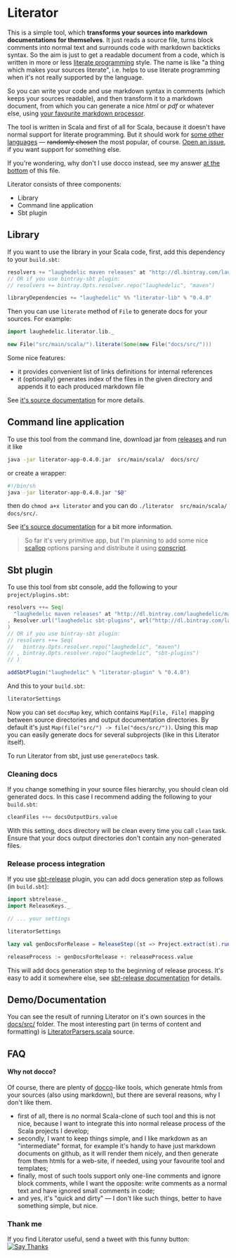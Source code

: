 Literator
=========

This is a simple tool, which **transforms your sources into markdown documentations for themselves**. It just reads a source file, turns block comments into normal text and surrounds code with markdown backticks syntax. So the aim is just to get a readable document from a code, which is written in more or less [literate programming](http://en.wikipedia.org/wiki/Literate_programming) style. The name is like "a thing which makes your sources literate", i.e. helps to use literate programming when it's not really supported by the language.

So you can write your code and use markdown syntax in comments (which keeps your sources readable), and then transform it to a markdown document, from which you can generate a nice _html_ or _pdf_ or whatever else, using [your favourite markdown processor](http://johnmacfarlane.net/pandoc/).

The tool is written in Scala and first of all for Scala, because it doesn't have normal support for literate programming. But it should work for [some other languages][lib/LanguageMap] — ~~randomly chosen~~ the most popular, of course. [Open an issue](https://github.com/laughedelic/literator/issues/new), if you want support for something else.

If you're wondering, why don't I use docco instead, see my answer [at the bottom](#why-not-docco) of this file.

Literator consists of three components:

- Library
- Command line application
- Sbt plugin


## Library

If you want to use the library in your Scala code, first, add this dependency to your `build.sbt`:

```scala
resolvers += "laughedelic maven releases" at "http://dl.bintray.com/laughedelic/maven"
// OR if you use bintray-sbt plugin:
// resolvers += bintray.Opts.resolver.repo("laughedelic", "maven")

libraryDependencies += "laughedelic" %% "literator-lib" % "0.4.0"
```

Then you can use `literate` method of `File` to generate docs for your sources. For example:

```scala
import laughedelic.literator.lib._

new File("src/main/scala/").literate(Some(new File("docs/src/")))
```

Some nice features:

- it provides convenient list of links definitions for internal references 
- it (optionally) generates index of the files in the given directory and appends it to each produced markdown file 

See [it's source documentation][lib/package] for more details.


## Command line application

To use this tool from the command line, download jar from [releases](https://github.com/laughedelic/literator/releases) and run it like

```bash
java -jar literator-app-0.4.0.jar  src/main/scala/  docs/src/
```

or create a wrapper:
```bash
#!/bin/sh
java -jar literator-app-0.4.0.jar "$@"
```
then do `chmod a+x literator` and you can do `./literator  src/main/scala/  docs/src/`.

See [it's source documentation][app/LiteratorApp] for a bit more information.

> So far it's very primitive app, but I'm planning to add some nice [scallop](https://github.com/scallop/scallop) options parsing and distribute it using [conscript](https://github.com/n8han/conscript).


## Sbt plugin

To use this tool from sbt console, add the following to your `project/plugins.sbt`:

```scala
resolvers ++= Seq(
  "laughedelic maven releases" at "http://dl.bintray.com/laughedelic/maven"
, Resolver.url("laughedelic sbt-plugins", url("http://dl.bintray.com/laughedelic/sbt-plugins"))(Resolver.ivyStylePatterns)
)
// OR if you use bintray-sbt plugin:
// resolvers ++= Seq(
//   bintray.Opts.resolver.repo("laughedelic", "maven")
// , bintray.Opts.resolver.repo("laughedelic", "sbt-plugins")
// )

addSbtPlugin("laughedelic" % "literator-plugin" % "0.4.0")
```

And this to your `build.sbt`:

```scala
literatorSettings
```

Now you can set `docsMap` key, which contains `Map[File, File]` mapping between source directories and output documentation directories. By default it's just `Map(file("src/") -> file("docs/src/"))`. Using this map you can easily generate docs for several subprojects (like in this Literator itself).

To run Literator from sbt, just use `generateDocs` task.


### Cleaning docs

If you change something in your source files hierarchy, you should clean old generated docs. In this case I recommend adding the following to your `build.sbt`:

```scala
cleanFiles ++= docsOutputDirs.value
```

With this setting, docs directory will be clean every time you call `clean` task. Ensure that your docs output directories don't contain any non-generated files.


### Release process integration

If you use [sbt-release](https://github.com/sbt/sbt-release) plugin, you can add docs generation step as follows (in `build.sbt`):

```scala
import sbtrelease._
import ReleaseKeys._

// ... your settings

literatorSettings

lazy val genDocsForRelease = ReleaseStep({st => Project.extract(st).runTask(generateDocs, st)._1 })

releaseProcess := genDocsForRelease +: releaseProcess.value
```

This will add docs generation step to the beginning of release process. It's easy to add it somewhere else, see [sbt-release documentation](https://github.com/sbt/sbt-release) for details.


## Demo/Documentation

You can see the result of running Literator on it's own sources in the [docs/src/](docs/src/) folder. The most interesting part (in terms of content and formatting) is [LiteratorParsers.scala][lib/LiteratorParsers] source.


## FAQ

#### Why not docco?

Of course, there are plenty of [docco](http://jashkenas.github.io/docco/)-like tools, which generate htmls from your sources (also using markdown), but there are several reasons, why I don't like them.

- first of all, there is no normal Scala-clone of such tool and this is not nice, because I want to integrate this into normal release process of the Scala projects I develop;
- secondly, I want to keep things simple, and I like markdown as an "intermediate" format, for example it's handy to have just markdown documents on github, as it will render them nicely, and then generate from them htmls for a web-site, if needed, using your favourite tool and templates;
- finally, most of such tools support only one-line comments and ignore block comments, while I want the opposite: write comments as a normal text and have ignored small comments in code;
- and yes, it's "quick and dirty" — I don't like such things, better to have something simple, but nice.


### Thank me

If you find Literator useful, send a tweet with this funny button: <a href="http://twitter.com/home/?status=Thanks @laughedelic for making Literator: https%3A%2F%2Fgithub.com%2Flaughedelic%2Fliterator"><img src="https://s3.amazonaws.com/github-thank-you-button/thank-you-button.png" alt="Say Thanks" /></a>


[lib/FileUtils]: docs/src/lib/FileUtils.scala.md
[lib/LanguageMap]: docs/src/lib/LanguageMap.scala.md
[lib/LiteratorParsers]: docs/src/lib/LiteratorParsers.scala.md
[lib/package]: docs/src/lib/package.scala.md
[app/LiteratorApp]: docs/src/app/LiteratorApp.scala.md
[plugin/LiteratorPlugin]: docs/src/plugin/LiteratorPlugin.scala.md
